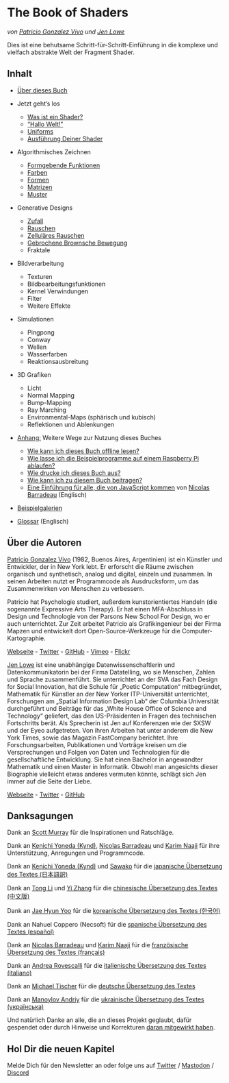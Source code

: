 <canvas id="custom" class="canvas" data-fragment-url="src/moon/moon.frag" data-textures="src/moon/moon.jpg" width="350px" height="350px"></canvas>

# The Book of Shaders
*von [Patricio Gonzalez Vivo](http://patriciogonzalezvivo.com/) und [Jen Lowe](http://jenlowe.net/)*

Dies ist eine behutsame Schritt-für-Schritt-Einführung in die komplexe und vielfach abstrakte Welt der Fragment Shader.

<div class="header">
<a href="https://www.paypal.com/cgi-bin/webscr?cmd=_s-xclick&hosted_button_id=B5FSVSHGEATCG" style="float: right;"><img src="https://www.paypalobjects.com/en_US/i/btn/btn_donate_SM.gif" alt=""></a>
</div>

## Inhalt

* [Über dieses Buch](00/?lan=de)

* Jetzt geht’s los
    * [Was ist ein Shader?](01/?lan=de)
    * [“Hallo Welt!”](02/?lan=de)
    * [Uniforms](03/?lan=de)
    * [Ausführung Deiner Shader](04/?lan=de)

* Algorithmisches Zeichnen
    * [Formgebende Funktionen](05/?lan=de)
    * [Farben](06/?lan=de)
    * [Formen](07/?lan=de)
    * [Matrizen](08/?lan=de)
    * [Muster](09/?lan=de)

* Generative Designs
    * [Zufall](10/?lan=de)
    * [Rauschen](11/?lan=de)
    * [Zelluläres Rauschen](12/?lan=de)
    * [Gebrochene Brownsche Bewegung](13/?lan=de)
    * Fraktale

* Bildverarbeitung
    * Texturen
    * Bildbearbeitungsfunktionen
    * Kernel Verwindungen
    * Filter
    * Weitere Effekte

* Simulationen
    * Pingpong
    * Conway
    * Wellen
    * Wasserfarben
    * Reaktionsausbreitung

* 3D Grafiken
    * Licht
    * Normal Mapping
    * Bump-Mapping
    * Ray Marching
    * Environmental-Maps (sphärisch und kubisch)
    * Reflektionen und Ablenkungen

* [Anhang:](appendix/?lan=de) Weitere Wege zur Nutzung dieses Buches
	* [Wie kann ich dieses Buch offline lesen?](appendix/00/?lan=de)
	* [Wie lasse ich die Beispielprogramme auf einem Raspberry Pi ablaufen?](appendix/01/?lan=de)
	* [Wie drucke ich dieses Buch aus?](appendix/02/?lan=de)
    * [Wie kann ich zu diesem Buch beitragen?](appendix/03/?lan=de)
    * [Eine Einführung für alle, die von JavaScript kommen](appendix/04/?lan=de) von [Nicolas Barradeau](http://www.barradeau.com/) (Englisch)

* [Beispielgalerien](examples/)

* [Glossar](glossary/) (Englisch)

## Über die Autoren

[Patricio Gonzalez Vivo](http://patriciogonzalezvivo.com/) (1982, Buenos Aires, Argentinien) ist ein Künstler und Entwickler, der in New York lebt. Er erforscht die Räume zwischen organisch und synthetisch, analog und digital, einzeln und zusammen. In seinen Arbeiten nutzt er Programmcode als Ausdrucksform, um das Zusammenwirken von Menschen zu verbessern.

Patricio hat Psychologie studiert, außerdem kunstorientiertes Handeln (die sogenannte Expressive Arts Therapy). Er hat einen MFA-Abschluss in Design und Technologie von der Parsons New School For Design, wo er auch unterrichtet. Zur Zeit arbeitet Patricio als Grafikingenieur bei der Firma Mapzen und entwickelt dort Open-Source-Werkzeuge für die Computer-Kartographie.
<div class="header"> <a href="http://patriciogonzalezvivo.com/" target="_blank">Webseite</a> - <a href="https://twitter.com/patriciogv" target="_blank">Twitter</a> - <a href="https://github.com/patriciogonzalezvivo" target="_blank">GitHub</a> - <a href="https://vimeo.com/patriciogv" target="_blank">Vimeo</a> - <a href="https://www.flickr.com/photos/106950246@N06/" target="_blank"> Flickr</a></div>

[Jen Lowe](http://jenlowe.net/) ist eine unabhängige Datenwissenschaftlerin und Datenkommunikatorin bei der Firma Datatelling, wo sie Menschen, Zahlen und Sprache zusammenführt. Sie unterrichtet an der SVA das Fach Design for Social Innovation, hat die Schule für „Poetic Computation“ mitbegründet, Mathematik für Künstler an der New Yorker ITP-Universität unterrichtet, Forschungen am „Spatial Information Design Lab“ der Columbia Universität durchgeführt und Beiträge für das „White House Office of Science and Technology“ geliefert, das den US-Präsidenten in Fragen des technischen Fortschritts berät. Als Sprecherin ist Jen auf Konferenzen wie der SXSW und der Eyeo aufgetreten. Von ihren Arbeiten hat unter anderem die New York Times, sowie das Magazin FastCompany berichtet. Ihre Forschungsarbeiten, Publikationen und Vorträge kreisen um die Versprechungen und Folgen von Daten und Technologien für die gesellschaftliche Entwicklung. Sie hat einen Bachelor in angewandter Mathematik und einen Master in Informatik. Obwohl man angesichts dieser Biographie vielleicht etwas anderes vermuten könnte, schlägt sich Jen immer auf die Seite der Liebe.
<div class="header"> <a href="http://jenlowe.net/" target="_blank">Webseite</a> - <a href="https://twitter.com/datatelling" target="_blank">Twitter</a> - <a href="https://github.com/datatelling" target="_blank">GitHub</a></div>

## Danksagungen

Dank an [Scott Murray](http://alignedleft.com/) für die Inspirationen und Ratschläge.

Dank an [Kenichi Yoneda (Kynd)](https://twitter.com/kyndinfo), [Nicolas Barradeau](https://twitter.com/nicoptere) und [Karim Naaji](http://karim.naaji.fr/) für ihre Unterstützung, Anregungen und Programmcode.

Dank an [Kenichi Yoneda (Kynd)](https://twitter.com/kyndinfo) und [Sawako](https://twitter.com/sawakohome) für die [japanische Übersetzung des Textes (日本語訳)](?lan=jp)

Dank an [Tong Li](https://www.facebook.com/tong.lee.9484) und [Yi Zhang](https://www.facebook.com/archer.zetta?pnref=story) für die [chinesische Übersetzung des Textes (中文版)](?lan=ch)

Dank an [Jae Hyun Yoo](https://www.facebook.com/fkkcloud) für die [koreanische Übersetzung des Textes (한국어)](?lan=kr)

Dank an Nahuel Coppero (Necsoft) für die
[spanische Übersetzung des Textes (español)](?lan=es)

Dank an [Nicolas Barradeau](https://twitter.com/nicoptere) und [Karim Naaji](http://karim.naaji.fr/) für die [französische Übersetzung des Textes (français)](?lan=fr)

Dank an [Andrea Rovescalli](https://www.earove.info) für die  [italienische Übersetzung des Textes (italiano)](?lan=it)

Dank an [Michael Tischer](http://www.mitinet.de) für die [deutsche Übersetzung des Textes](?lan=de)

Dank an [Manoylov Andriy](https://twitter.com/ManoylovAC) für die [ukrainische Übersetzung des Textes (українська)](?lan=ua)

Und natürlich Danke an alle, die an dieses Projekt geglaubt, dafür gespendet oder durch Hinweise und Korrekturen [daran mitgewirkt haben](https://github.com/patriciogonzalezvivo/thebookofshaders/graphs/contributors).

## Hol Dir die neuen Kapitel

Melde Dich für den Newsletter an oder folge uns auf [Twitter](https://twitter.com/bookofshaders) / <a rel="me" href="https://mastodon.gamedev.place/@bookofshaders">Mastodon</a> / [Discord](shader.zone)

<div id="fd-form-623359074e5181d777e479f9"></div>
<script>
  window.fd('form', {
    formId: '623359074e5181d777e479f9',
    containerEl: '#fd-form-623359074e5181d777e479f9'
  });
</script>
